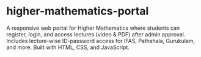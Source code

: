 # higher-mathematics-portal
A responsive web portal for Higher Mathematics where students can register, login, and access lectures (video &amp; PDF) after admin approval. Includes lecture-wise ID-password access for IFAS, Pathshala, Gurukulam, and more. Built with HTML, CSS, and JavaScript.
